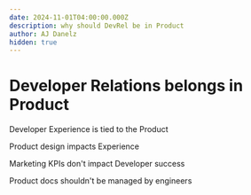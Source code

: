 ```yaml
---
date: 2024-11-01T04:00:00.000Z
description: why should DevRel be in Product
author: AJ Danelz
hidden: true
---
```


# Developer Relations belongs in Product

Developer Experience is tied to the Product

Product design impacts Experience

Marketing KPIs don't impact Developer success

Product docs shouldn't be managed by engineers
